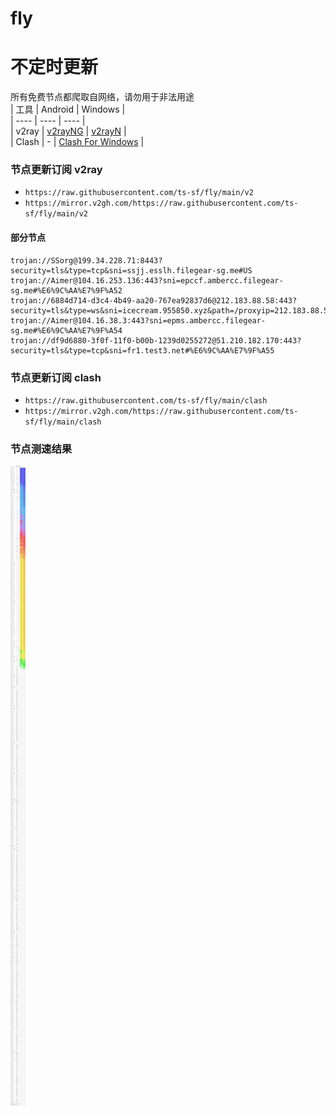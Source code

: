 # fly
# 不定时更新
所有免费节点都爬取自网络，请勿用于非法用途  
|  工具  | Android  | Windows  |  
|  ----  | ----   | ----  |  
| v2ray  | [v2rayNG](https://github.com/2dust/v2rayNG/releases) | [v2rayN](https://github.com/2dust/v2rayN/releases) |  
| Clash  | - | [Clash For Windows](https://github.com/2dust/clashN/releases) | 
  
### 节点更新订阅  v2ray
- `https://raw.githubusercontent.com/ts-sf/fly/main/v2`  
- `https://mirror.v2gh.com/https://raw.githubusercontent.com/ts-sf/fly/main/v2`  

#### 部分节点  
``` 
trojan://SSorg@199.34.228.71:8443?security=tls&type=tcp&sni=ssjj.esslh.filegear-sg.me#US
trojan://Aimer@104.16.253.136:443?sni=epccf.ambercc.filegear-sg.me#%E6%9C%AA%E7%9F%A52
trojan://6884d714-d3c4-4b49-aa20-767ea92837d6@212.183.88.58:443?security=tls&type=ws&sni=icecream.955850.xyz&path=/proxyip=212.183.88.58:443&host=icecream.955850.xyz#%E6%9C%AA%E7%9F%A53
trojan://Aimer@104.16.38.3:443?sni=epms.ambercc.filegear-sg.me#%E6%9C%AA%E7%9F%A54
trojan://df9d6880-3f0f-11f0-b00b-1239d0255272@51.210.182.170:443?security=tls&type=tcp&sni=fr1.test3.net#%E6%9C%AA%E7%9F%A55
```
### 节点更新订阅  clash
- `https://raw.githubusercontent.com/ts-sf/fly/main/clash`  
- `https://mirror.v2gh.com/https://raw.githubusercontent.com/ts-sf/fly/main/clash`  

### 节点测速结果
![image](traffic.png)
